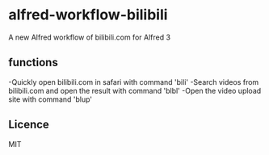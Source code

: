 # alfred-workflow-bilibili
A new Alfred workflow of bilibili.com for Alfred 3

## functions
-Quickly open bilibili.com in safari with command 'bili'
-Search videos from bilibili.com and open the result with command 'blbl'
-Open the video upload site with command 'blup'

## Licence
MIT
